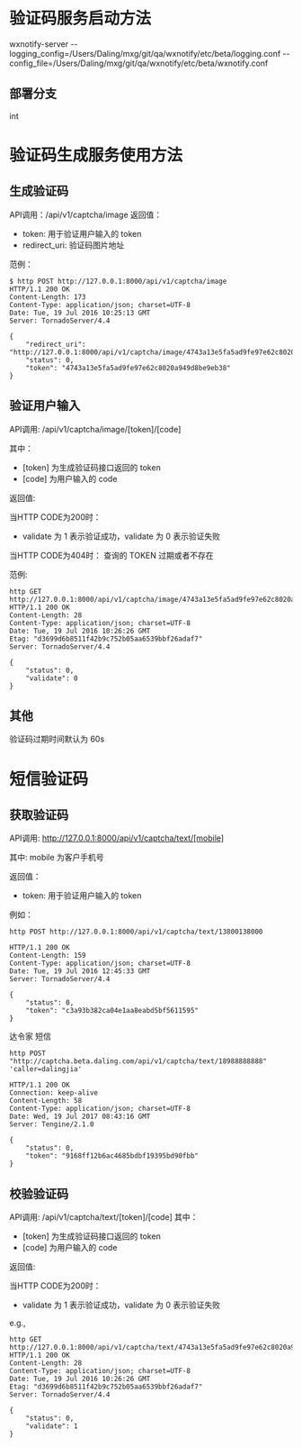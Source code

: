 # 验证码服务启动方法

wxnotify-server --logging_config=/Users/Daling/mxg/git/qa/wxnotify/etc/beta/logging.conf --config_file=/Users/Daling/mxg/git/qa/wxnotify/etc/beta/wxnotify.conf

## 部署分支

int

# 验证码生成服务使用方法

## 生成验证码

API调用：/api/v1/captcha/image
返回值：
 - token: 用于验证用户输入的 token
 - redirect_uri: 验证码图片地址

范例：
```
$ http POST http://127.0.0.1:8000/api/v1/captcha/image
HTTP/1.1 200 OK
Content-Length: 173
Content-Type: application/json; charset=UTF-8
Date: Tue, 19 Jul 2016 10:25:13 GMT
Server: TornadoServer/4.4

{
    "redirect_uri": "http://127.0.0.1:8000/api/v1/captcha/image/4743a13e5fa5ad9fe97e62c8020a949d8be9eb38.png",
    "status": 0,
    "token": "4743a13e5fa5ad9fe97e62c8020a949d8be9eb38"
}

```

## 验证用户输入

API调用: /api/v1/captcha/image/[token]/[code]

其中：

- [token] 为生成验证码接口返回的 token
- [code] 为用户输入的 code

返回值:

当HTTP CODE为200时：
- validate 为 1 表示验证成功，validate 为 0 表示验证失败

当HTTP CODE为404时：
查询的 TOKEN 过期或者不存在

范例:
```
http GET http://127.0.0.1:8000/api/v1/captcha/image/4743a13e5fa5ad9fe97e62c8020a949d8be9eb38/1234
HTTP/1.1 200 OK
Content-Length: 28
Content-Type: application/json; charset=UTF-8
Date: Tue, 19 Jul 2016 10:26:26 GMT
Etag: "d3699d6b8511f42b9c752b05aa6539bbf26adaf7"
Server: TornadoServer/4.4

{
    "status": 0,
    "validate": 0
}
```


## 其他

验证码过期时间默认为 60s


# 短信验证码

## 获取验证码

API调用: http://127.0.0.1:8000/api/v1/captcha/text/[mobile]

其中:
mobile 为客户手机号

返回值：
 - token: 用于验证用户输入的 token

例如：
```
http POST http://127.0.0.1:8000/api/v1/captcha/text/13800138000

HTTP/1.1 200 OK
Content-Length: 159
Content-Type: application/json; charset=UTF-8
Date: Tue, 19 Jul 2016 12:45:33 GMT
Server: TornadoServer/4.4

{
    "status": 0,
    "token": "c3a93b382ca04e1aa8eabd5bf5611595"
}
```

达令家 短信
```
http POST "http://captcha.beta.daling.com/api/v1/captcha/text/18988888888" 'caller=dalingjia'

HTTP/1.1 200 OK
Connection: keep-alive
Content-Length: 58
Content-Type: application/json; charset=UTF-8
Date: Wed, 19 Jul 2017 08:43:16 GMT
Server: Tengine/2.1.0

{
    "status": 0,
    "token": "9168ff12b6ac4685bdbf19395bd90fbb"
}
```


## 校验验证码
API调用: /api/v1/captcha/text/[token]/[code]
其中：

- [token] 为生成验证码接口返回的 token
- [code] 为用户输入的 code

返回值:

当HTTP CODE为200时：
- validate 为 1 表示验证成功，validate 为 0 表示验证失败

e.g.,
```
http GET http://127.0.0.1:8000/api/v1/captcha/text/4743a13e5fa5ad9fe97e62c8020a949d8be9eb38/123456
HTTP/1.1 200 OK
Content-Length: 28
Content-Type: application/json; charset=UTF-8
Date: Tue, 19 Jul 2016 10:26:26 GMT
Etag: "d3699d6b8511f42b9c752b05aa6539bbf26adaf7"
Server: TornadoServer/4.4

{
    "status": 0,
    "validate": 1
}
```
